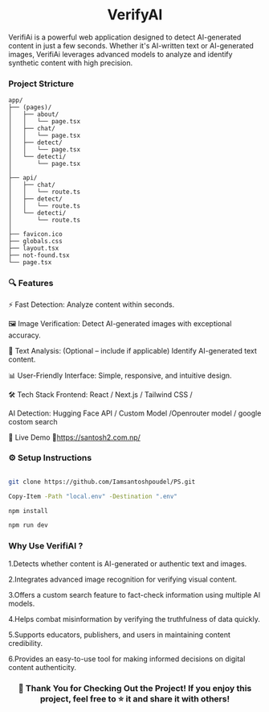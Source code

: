 <h1 style="display: flex; justify-content: center; align-items: center">VerifyAI</h1>

VerifiAi is a powerful web application designed to detect AI-generated content in just a few seconds. Whether it's AI-written text or AI-generated images, VerifiAi leverages advanced models to analyze and identify synthetic content with high precision.

<h3>
Project Stricture
</h3>

```
app/
├── (pages)/
│   ├── about/
│   │   └── page.tsx
│   ├── chat/
│   │   └── page.tsx
│   ├── detect/
│   │   └── page.tsx
│   └── detecti/
│       └── page.tsx
│
├── api/
│   ├── chat/
│   │   └── route.ts
│   ├── detect/
│   │   └── route.ts
│   └── detecti/
│       └── route.ts
│
├── favicon.ico
├── globals.css
├── layout.tsx
├── not-found.tsx
└── page.tsx

```

<h3>
🔍 Features
</h3>
⚡ Fast Detection: Analyze content within seconds.

🖼️ Image Verification: Detect AI-generated images with exceptional accuracy.

📝 Text Analysis: (Optional – include if applicable) Identify AI-generated text content.

📊 User-Friendly Interface: Simple, responsive, and intuitive design.

🛠️ Tech Stack
Frontend: React / Next.js / Tailwind CSS /

AI Detection: Hugging Face API / Custom Model /Openrouter model / google costom search

🚀 Live Demo
🔗https://santosh2.com.np/

###

<h3> 
⚙️ Setup Instructions
</h3>

```bash

git clone https://github.com/Iamsantoshpoudel/PS.git

```

```bash
Copy-Item -Path "local.env" -Destination ".env"

```

```bash
npm install

npm run dev

```

<h3>
Why Use VerifiAI ?
</h3>

1.Detects whether content is AI-generated or authentic text and images.

2.Integrates advanced image recognition for verifying visual content.

3.Offers a custom search feature to fact-check information using multiple AI models.

4.Helps combat misinformation by verifying the truthfulness of data quickly.

5.Supports educators, publishers, and users in maintaining content credibility.

6.Provides an easy-to-use tool for making informed decisions on digital content authenticity.

<h3 align ="center">
🎉 Thank You for Checking Out the Project!
If you enjoy this project, feel free to ⭐️ it and share it with others!
</h3>

